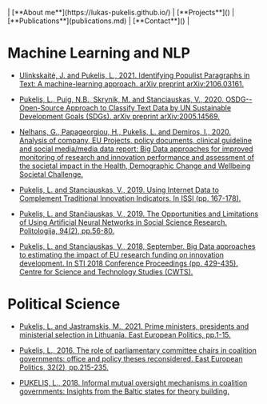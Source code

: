 
<p>| [**About me**](https://lukas-pukelis.github.io/) | [**Projects**]() | [**Publications**](publications.md) | [**Contact**]() | </p>


# Machine Learning and NLP


* [Ulinkskaitė, J. and Pukelis, L., 2021. Identifying Populist Paragraphs in Text: A machine-learning approach. arXiv preprint arXiv:2106.03161.](https://arxiv.org/pdf/2106.03161.pdf)

* [Pukelis, L., Puig, N.B., Skrynik, M. and Stanciauskas, V., 2020. OSDG--Open-Source Approach to Classify Text Data by UN Sustainable Development Goals (SDGs). arXiv preprint arXiv:2005.14569.](https://arxiv.org/pdf/2005.14569.pdf)


* [Nelhans, G., Papageorgiou, H., Pukelis, L. and Demiros, I., 2020. Analysis of company, EU Projects, policy documents, clinical guideline and social media/media data report: Big Data approaches for improved monitoring of research and innovation performance and assessment of the societal impact in the Health, Demographic Change and Wellbeing Societal Challenge.](https://www.diva-portal.org/smash/get/diva2:1514979/FULLTEXT01.pdf)

* [Pukelis, L. and Stanciauskas, V., 2019. Using Internet Data to Complement Traditional Innovation Indicators. In ISSI (pp. 167-178).](https://www.ippapublicpolicy.org/file/paper/5d073ea805eb6.pdf)

* [Pukelis, L. and Stančiauskas, V., 2019. The Opportunities and Limitations of Using Artificial Neural Networks in Social Science Research. Politologija, 94(2), pp.56-80.](https://www.zurnalai.vu.lt/politologija/article/download/13335/12252)

* [Pukelis, L. and Stanciauskas, V., 2018, September. Big Data approaches to estimating the impact of EU research funding on innovation development. In STI 2018 Conference Proceedings (pp. 429-435). Centre for Science and Technology Studies (CWTS).](https://scholarlypublications.universiteitleiden.nl/access/item%3A2721842/view)


# Political Science

* [Pukelis, L. and Jastramskis, M., 2021. Prime ministers, presidents and ministerial selection in Lithuania. East European Politics, pp.1-15.](https://www.tandfonline.com/doi/abs/10.1080/21599165.2021.1873776)

* [Pukelis, L., 2016. The role of parliamentary committee chairs in coalition governments: office and policy theses reconsidered. East European Politics, 32(2), pp.215-235.](https://www.tandfonline.com/doi/abs/10.1080/21599165.2016.1154844)

* [PUKELIS, L., 2018. Informal mutual oversight mechanisms in coalition governments: Insights from the Baltic states for theory building.](https://www.riigikogu.ee/wpcms/wp-content/uploads/2016/11/Informal-mutual-oversight-mechanisms-in-coalition-governments-Insights-from-the-Baltic-states-for-theory-building-PDF-423MB.pdf)


